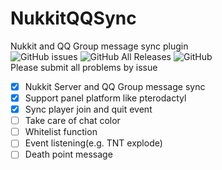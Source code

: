 # NukkitQQSync
Nukkit and QQ Group message sync plugin  
![GitHub issues](https://img.shields.io/github/issues-raw/Isla4ever/NukkitQQSync?style=plastic)
![GitHub All Releases](https://img.shields.io/github/downloads/Isla4ever/NukkitQQSync/total)
![GitHub](https://img.shields.io/github/license/Isla4ever/NukkitQQSync)  
Please submit all problems by issue
- [x] Nukkit Server and QQ Group message sync
- [x] Support panel platform like pterodactyl
- [x] Sync player join and quit event
- [ ] Take care of chat color
- [ ] Whitelist function
- [ ] Event listening(e.g. TNT explode)
- [ ] Death point message
